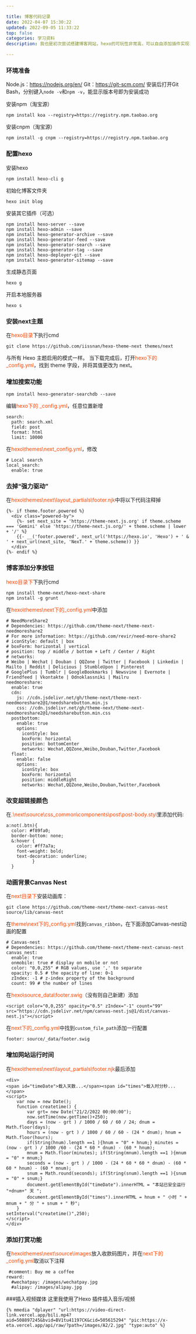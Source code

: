 ```yaml
---

title: 博客代码记录
date: 2022-04-07 15:30:22
updated: 2022-09-05 11:33:22
top: false
categories: 学习资料
description: 我也是初次尝试搭建博客网站，hexo的可玩性非常高，可以自由添加插件实现不同功能，感谢开发者们的付出，这里记录了一部分关于本博客（hexo）代码。

---
```


### 环境准备
Node.js：https://nodejs.org/en/
Git：https://git-scm.com/
安装后打开Git Bash，分别键入`node -v`和`npm -v`，能显示版本号即为安装成功

安装npm（淘宝源）
```
npm install koa --registry=https://registry.npm.taobao.org
```
安装cnpm（淘宝源）
```
npm install -g cnpm --registry=https://registry.npm.taobao.org
```

### 配置hexo
安装hexo
```
npm install hexo-cli g
```
初始化博客文件夹
```
hexo init blog
```
安装其它插件（可选）
```
npm install hexo-server --save
npm install hexo-admin --save
npm install hexo-generator-archive --save
npm install hexo-generator-feed --save
npm install hexo-generator-search --save
npm install hexo-generator-tag --save
npm install hexo-deployer-git --save
npm install hexo-generator-sitemap --save
```
生成静态页面
```
hexo g
```
开启本地服务器
```
hexo s
```
### 安装next主题
在<font color=#FF4500>hexo目录</font>下执行cmd
```
git clone https://github.com/iissnan/hexo-theme-next themes/next
```
与所有 Hexo 主题启用的模式一样。 当下载完成后，打开<font color=#FF4500>hexo下的 _config.yml</font>，找到 theme 字段，并将其值更改为 next。

### 增加搜索功能
```
npm install hexo-generator-searchdb --save
```
编辑<font color=#FF4500>hexo下的 _config.yml</font>，任意位置新增
```
search:
  path: search.xml
  field: post
  format: html
  limit: 10000
```
在<font color=#FF4500>hexo\themes\next\_config.yml</font>，修改
```
# Local search
local_search:
  enable: true
```

### 去掉“强力驱动”
在<font color=#FF4500>hexo\themes\next\layout\_partials\footer.njk</font>中将以下代码注释掉
```
{%- if theme.footer.powered %}
  <div class="powered-by">
    {%- set next_site = 'https://theme-next.js.org' if theme.scheme === 'Gemini' else 'https://theme-next.js.org/' + theme.scheme | lower + '/' %}
    {{- __('footer.powered', next_url('https://hexo.io', 'Hexo') + ' & ' + next_url(next_site, 'NexT.' + theme.scheme)) }}
  </div>
{%- endif %}
```

### 博客添加分享按钮
<font color=#FF4500>hexo目录下</font>下执行cmd
```
npm install theme-next/hexo-next-share
npm install -g grunt
```
在<font color=#FF4500>hexo\themes\next下的_config.yml</font>中添加
```
# NeedMoreShare2
# Dependencies: https://github.com/theme-next/theme-next-needmoreshare2
# For more information: https://github.com/revir/need-more-share2
# iconStyle: default | box
# boxForm: horizontal | vertical
# position: top / middle / bottom + Left / Center / Right
# networks:
# Weibo | Wechat | Douban | QQZone | Twitter | Facebook | Linkedin | Mailto | Reddit | Delicious | StumbleUpon | Pinterest
# GooglePlus | Tumblr | GoogleBookmarks | Newsvine | Evernote | Friendfeed | Vkontakte | Odnoklassniki | Mailru
needmoreshare:
  enable: true
  cdn:
    js: //cdn.jsdelivr.net/gh/theme-next/theme-next-needmoreshare2@1/needsharebutton.min.js
    css: //cdn.jsdelivr.net/gh/theme-next/theme-next-needmoreshare2@1/needsharebutton.min.css
  postbottom:
    enable: true
    options:
      iconStyle: box
      boxForm: horizontal
      position: bottomCenter
      networks: Wechat,QQZone,Weibo,Douban,Twitter,Facebook
  float:
    enable: false
    options:
      iconStyle: box
      boxForm: horizontal
      position: middleRight
      networks: Wechat,QQZone,Weibo,Douban,Twitter,Facebook

```

### 改变超链接颜色
在<font color=#FF4500>.\next\source\css\_common\components\post\post-body.styl</font>里添加代码:
```
a:not(.btn){
  color: #f89fa0;
  border-bottom: none;
  &:hover {
	color: #ff7a7a;
	font-weight: bold;
	text-decoration: underline;
  		  }
  }
```
### 动画背景Canvas Nest
在<font color=#FF4500>next目录下</font>安装动画库：
```
git clone https://github.com/theme-next/theme-next-canvas-nest source/lib/canvas-nest
```
在<font color=#FF4500>theme\next下的_config.yml</font>找到`canvas_ribbon`，在下面添加Canvas-nest动画的配置
```
# Canvas-nest
# Dependencies: https://github.com/theme-next/theme-next-canvas-nest
canvas_nest:
  enable: true
  onmobile: true # display on mobile or not
  color: "0,0,255" # RGB values, use ',' to separate
  opacity: 0.5 # the opacity of line: 0~1
  zIndex: -1 # z-index property of the background
  count: 99 # the number of lines
```
在<font color=#FF4500>hexo\source\_data\footer.swig</font>（没有则自己新建）添加
```
<script color="0,0,255" opacity="0.5" zIndex="-1" count="99" src="https://cdn.jsdelivr.net/npm/canvas-nest.js@1/dist/canvas-nest.js"></script>
```
在<font color=#FF4500>next下的_config.yml</font>中找到`custom_file_path`添加一行配置
```
footer: source/_data/footer.swig
```

### 增加网站运行时间
在<font color=#FF4500>hexo\themes\next\layout\_partials\footer.njk</font>最后添加
```
<div>
<span id="timeDate">载入天数...</span><span id="times">载入时分秒...</span>
<script>
    var now = new Date();
    function createtime() {
        var grt= new Date("21/2/2022 00:00:00");
        now.setTime(now.getTime()+250);
        days = (now - grt ) / 1000 / 60 / 60 / 24; dnum = Math.floor(days);
        hours = (now - grt ) / 1000 / 60 / 60 - (24 * dnum); hnum = Math.floor(hours);
        if(String(hnum).length ==1 ){hnum = "0" + hnum;} minutes = (now - grt ) / 1000 /60 - (24 * 60 * dnum) - (60 * hnum);
        mnum = Math.floor(minutes); if(String(mnum).length ==1 ){mnum = "0" + mnum;}
        seconds = (now - grt ) / 1000 - (24 * 60 * 60 * dnum) - (60 * 60 * hnum) - (60 * mnum);
        snum = Math.round(seconds); if(String(snum).length ==1 ){snum = "0" + snum;}
        document.getElementById("timeDate").innerHTML = "本站已安全运行 "+dnum+" 天 ";
        document.getElementById("times").innerHTML = hnum + " 小时 " + mnum + " 分 " + snum + " 秒";
    }
setInterval("createtime()",250);
</script>
</div>
```

### 添加打赏功能
在<font color=#FF4500>hexo\themes\next\source\images</font>放入收款码图片，并在<font color=#FF4500>next下的_config.yml</font>取消以下注释
```
 #comment: Buy me a coffee
reward:
  #wechatpay: /images/wechatpay.jpg
  #alipay: /images/alipay.jpg
```

###插入视频媒体
这里我使用了Hexo 插件插入音乐/视频
```
{% mmedia "dplayer" "url:https://video-direct-link.vercel.app/bili.mp4?aid=508897245&bvid=BV1tu41197CK&cid=505615294" "pic:https://x-eta.vercel.app/api/raw/?path=/images/A2/2.jpg" "type:auto" %}
```
